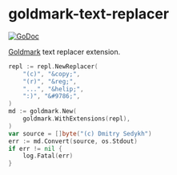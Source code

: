 # goldmark-text-replacer

[![GoDoc](https://godoc.org/github.com/mdigger/goldmark-text-replacer?status.svg)](https://godoc.org/github.com/mdigger/goldmark-text-replacer)

[Goldmark](https://github.com/yuin/goldmark) text replacer extension.

```go
repl := repl.NewReplacer(
    "(c)", "&copy;",
    "(r)", "&reg;",
    "...", "&helip;",
    ":)", "&#9786;",
)
md := goldmark.New(
    goldmark.WithExtensions(repl),
)
var source = []byte("(c) Dmitry Sedykh")
err := md.Convert(source, os.Stdout)
if err != nil {
    log.Fatal(err)
}
```
